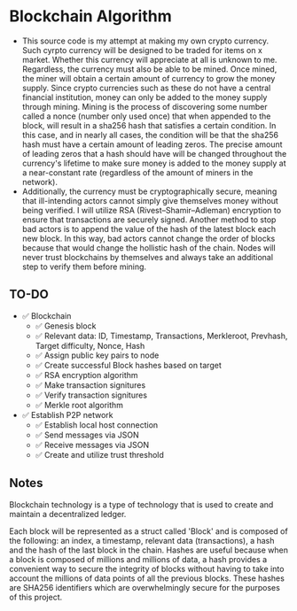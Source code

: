 # Blockchain Algorithm
- This source code is my attempt at making my own crypto currency. Such cyrpto currency will be designed to be traded for items on x market. Whether this currency will appreciate at all is unknown to me. Regardless, the currency must also be able to be mined. Once mined, the miner will obtain a certain amount of currency to grow the money supply. Since crypto currencies such as these do not have a central financial institution, money can only be added to the money supply through mining. Mining is the process of discovering some number called a nonce (number only used once) that when appended to the block, will result in a sha256 hash that satisfies a certain condition. In this case, and in nearly all cases, the condition will be that the sha256 hash must have a certain amount of leading zeros. The precise amount of leading zeros that a hash should have will be changed throughout the currency's lifetime to make sure money is added to the money supply at a near-constant rate (regardless of the amount of miners in the network).
- Additionally, the currency must be cryptographically secure, meaning that ill-intending actors cannot simply give themselves money without being verified. I will utilize RSA (Rivest–Shamir–Adleman) encryption to ensure that transactions are securely signed. Another method to stop bad actors is to append the value of the hash of the latest block each new block. In this way, bad actors cannot change the order of blocks because that would change the hollistic hash of the chain. Nodes will never trust blockchains by themselves and always take an additional step to verify them before mining.

## TO-DO
- :white_check_mark: Blockchain
  - :white_check_mark: Genesis block
  - :white_check_mark: Relevant data: ID, Timestamp, Transactions, Merkleroot, Prevhash, Target difficulty, Nonce, Hash
  - :white_check_mark: Assign public key pairs to node
  - :white_check_mark: Create successful Block hashes based on target
  - :white_check_mark: RSA encryption algorithm
  - :white_check_mark: Make transaction signitures
  - :white_check_mark: Verify transaction signitures
  - :white_check_mark: Merkle root algorithm
- :white_check_mark: Establish P2P network
  - :white_check_mark: Establish local host connection
  - :white_check_mark: Send messages via JSON
  - :white_check_mark: Receive messages via JSON
  - :white_check_mark: Create and utilize trust threshold
  
## Notes
Blockchain technology is a type of technology that is used to create and maintain a decentralized ledger.

Each block will be represented as a struct called 'Block' and is composed of the following: an index, a timestamp, relevant data (transactions), a hash and the hash of the last block in the chain. Hashes are useful because when a block is composed of millions and millions of data, a hash provides a convenient way to secure the integrity of blocks without having to take into account the millions of data points of all the previous blocks. These hashes are SHA256 identifiers which are overwhelmingly secure for the purposes of this project.
